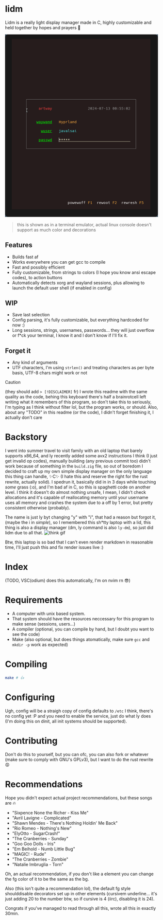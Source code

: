 # lidm
Lidm is a really light display manager made in C, highly customizable and held together by hopes and prayers 🙏

![demo image](assets/lidm.png)
> this is shown as in a terminal emulator, actual linux console doesn't support as much color and decorations

## Features
* Builds fast af
* Works everywhere you can get gcc to compile
* Fast and possibly efficient
* Fully customizable, from strings to colors (I hope you know ansi escape codes), to action buttons
* Automatically detects xorg and wayland sessions, plus allowing to launch the default user shell (if enabled in config)

## WIP
* Save last selection
* Config parsing, it's fully customizable, but everything hardcoded for now :)
* Long sessions, strings, usernames, passwords... they will just overflow or f*ck your terminal, I know it and I don't know if I'll fix it.

## Forget it
* Any kind of arguments
* UTF characters, I'm using `strlen()` and treating characters as per byte basis, UTF-8 chars might work or not

> [!CAUTION]
> (they should add `> [!DISCLAIMER]` fr) I wrote this readme with the same quality as the code, behing this keyboard there's half a brainrotcell left writing what it remembers of this program, so don't take this to seriously, I'm typing as I think without filter lol, but the program works, or should. Also, about any "TODO" in this readme (or the code), I didn't forget finishing it, I actually don't care

# Backstory
I went into summer travel to visit family with an old laptop that barely supports x86_64, and ly recently added some avx2 instructions I think (I just get invalid op codes), manually building (any previous commit too) didn't work because of something in the `build.zig` file, so out of boredom I decided to craft up my own simple display manager on the only language this thing can handle, ✨C✨ (I hate this and reserve the right for the rust rewrite, actually solid). I spedrun it, basically did in in 3 days while touching *some* grass (:o), and I'm bad af in C, so this is spaghetti code on another level. I think it doesn't do almost nothing unsafe, I mean, I didn't check allocations and it's capable of reallocating memory until your username uses all memory and crashes the system due to a off by 1 error, but pretty consistent otherwise (probably).

The name is just ly byt changing "y" with "i", that had a reason but forgot it, (maybe the i in *simple*), so I remembered this sh*tty laptop with a lid, this thing is also a display manager (dm, ly command is also `ly-dm`), so just did lidm due to all that.
![think gif](https://i.giphy.com/media/v1.Y2lkPTc5MGI3NjExcTFzaGVmb3VjN3FnOXV6OG9rMG91a2QwM3c0aDV0NWpoZjFzNDEwayZlcD12MV9pbnRlcm5hbF9naWZfYnlfaWQmY3Q9Zw/d3mlE7uhX8KFgEmY/giphy.gif) <!--gif's likely broken-->

Btw, this laptop is so bad that I can't even render markdown in reasonable time, I'll just push this and fix render issues live :)

# Index
(TODO, VSC(odium) does this automatically, I'm on nvim rn 😎)

# Requirements
* A computer with unix based system.
* That system should have the resources neccessary for this program to make sense (sessions, users...)
* A compiler (optional, you can compile by hand, but I doubt you want to see the code)
* Make (also optional, but does things atomatically, make sure `gcc` and `mkdir -p` work as expected)

# Compiling
```sh
make # 👍
```

# Configuring
Ugh, config will be a straigh copy of config defaults to `/etc` I think, there's no config yet :P and you need to enable the service, just do what ly does (I'm doing this on dinit, all init systems should be supported).

# Contributing
Don't do this to yourself, but you can ofc, you can also fork or whatever (make sure to comply with GNU's GPLv3), but I want to do the rust rewrite 😡

# Recommendations
Hope you didn't expect actual project recommendations, but these songs are 🔥
* "Sixpence None the Richer - Kiss Me"
* "Avril Lavigne - Complicated"
* "Shawn Mendes - There's Nothing Holdin' Me Back"
* "Rio Romeo - Nothing's New"
* "ElyOtto - SugarCrash!"
* "The Cranberries - Sunday"
* "Goo Goo Dolls - Iris"
* "Em Beihold - Numb Little Bug"
* "MAGIC! - Rude"
* "The Cranberries - Zombie"
* "Natalie Imbruglia - Torn"

Oh, an actual recommendation, if you don't like a element you can change the fg color of it to be the same as the bg.

Also (this isn't quite a recommendation lol), the default fg style shoulddisable decorators set up in other elements (cursivem underline... it's just adding 20 to the number btw, so if cursive is 4 (iirc), disabling it is 24).

Congrats if you've managed to read through all this, wrote all this in exactly 30min.
